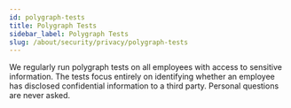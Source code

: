 ```yaml
---
id: polygraph-tests
title: Polygraph Tests
sidebar_label: Polygraph Tests
slug: /about/security/privacy/polygraph-tests
---
```


We regularly run polygraph tests on all employees
with access to sensitive information.
The tests focus entirely on identifying
whether an employee has disclosed confidential information
to a third party.
Personal questions are never asked.
